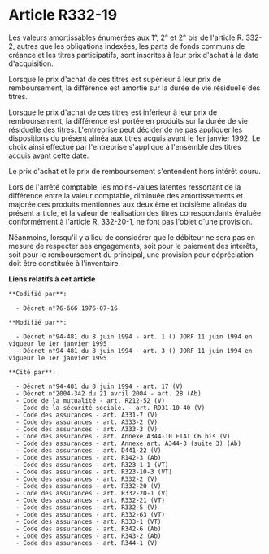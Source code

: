 # Article R332-19

Les valeurs amortissables énumérées aux 1°, 2° et 2° bis de l'article R. 332-2, autres que les obligations indexées, les
parts de fonds communs de créance et les titres participatifs, sont inscrites à leur prix d'achat à la date d'acquisition.

Lorsque le prix d'achat de ces titres est supérieur à leur prix de remboursement, la différence est amortie sur la durée de
vie résiduelle des titres.

Lorsque le prix d'achat de ces titres est inférieur à leur prix de remboursement, la différence est portée en produits sur la
durée de vie résiduelle des titres. L'entreprise peut décider de ne pas appliquer les dispositions du présent alinéa aux
titres acquis avant le 1er janvier 1992. Le choix ainsi effectué par l'entreprise s'applique à l'ensemble des titres acquis
avant cette date.

Le prix d'achat et le prix de remboursement s'entendent hors intérêt couru.

Lors de l'arrêté comptable, les moins-values latentes ressortant de la différence entre la valeur comptable, diminuée des
amortissements et majorée des produits mentionnés aux deuxième et troisième alinéas du présent article, et la valeur de
réalisation des titres correspondants évaluée conformément à l'article R. 332-20-1, ne font pas l'objet d'une provision.

Néanmoins, lorsqu'il y a lieu de considérer que le débiteur ne sera pas en mesure de respecter ses engagements, soit pour le
paiement des intérêts, soit pour le remboursement du principal, une provision pour dépréciation doit être constituée à
l'inventaire.

**Liens relatifs à cet article**

	**Codifié par**:

	  - Décret n°76-666 1976-07-16

	**Modifié par**:

	  - Décret n°94-481 du 8 juin 1994 - art. 1 () JORF 11 juin 1994 en vigueur le 1er janvier 1995
	  - Décret n°94-481 du 8 juin 1994 - art. 3 () JORF 11 juin 1994 en vigueur le 1er janvier 1995

	**Cité par**:

	  - Décret n°94-481 du 8 juin 1994 - art. 17 (V)
	  - Décret n°2004-342 du 21 avril 2004 - art. 28 (Ab)
	  - Code de la mutualité - art. R212-52 (V)
	  - Code de la sécurité sociale. - art. R931-10-40 (V)
	  - Code des assurances - art. A331-7 (V)
	  - Code des assurances - art. A333-2 (V)
	  - Code des assurances - art. A333-3 (V)
	  - Code des assurances - art. Annexe A344-10 ETAT C6 bis (V)
	  - Code des assurances - art. Annexe art. A344-3 (suite 3) (Ab)
	  - Code des assurances - art. D441-22 (V)
	  - Code des assurances - art. R142-3 (Ab)
	  - Code des assurances - art. R323-1-1 (VT)
	  - Code des assurances - art. R323-10-3 (VT)
	  - Code des assurances - art. R332-2 (V)
	  - Code des assurances - art. R332-20 (V)
	  - Code des assurances - art. R332-20-1 (V)
	  - Code des assurances - art. R332-21 (VT)
	  - Code des assurances - art. R332-5 (V)
	  - Code des assurances - art. R332-63 (VT)
	  - Code des assurances - art. R333-1 (VT)
	  - Code des assurances - art. R342-6 (Ab)
	  - Code des assurances - art. R343-2 (Ab)
	  - Code des assurances - art. R344-1 (V)
